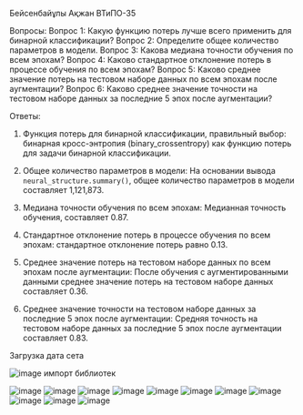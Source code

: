 Бейсенбайұлы Ақжан ВТиПО-35

Вопросы:
Вопрос 1: Какую функцию потерь лучше всего применить для бинарной классификации?
Вопрос 2: Определите общее количество параметров в модели.
Вопрос 3: Какова медиана точности обучения по всем эпохам?
Вопрос 4: Каково стандартное отклонение потерь в процессе обучения по всем эпохам?
Вопрос 5: Каково среднее значение потерь на тестовом наборе данных по всем эпохам после аугментации?
Вопрос 6: Каково среднее значение точности на тестовом наборе данных за последние 5 эпох после аугментации?

Ответы:
1. Функция потерь для бинарной классификации, правильный выбор: бинарная кросс-энтропия (binary_crossentropy) как функцию потерь для задачи бинарной классификации.

2. Общее количество параметров в модели: На основании вывода `neural_structure.summary()`, общее количество параметров в модели составляет 1,121,873.

3. Медиана точности обучения по всем эпохам: Медианная точность обучения, составляет 0.87.

4. Стандартное отклонение потерь в процессе обучения по всем эпохам: стандартное отклонение потерь равно 0.13.

5. Среднее значение потерь на тестовом наборе данных по всем эпохам после аугментации: После обучения с аугментированными данными среднее значение потерь на тестовом наборе данных составляет 0.36.

6. Среднее значение точности на тестовом наборе данных за последние 5 эпох после аугментации: Средняя точность на тестовом наборе данных за последние 5 эпох после аугментации составляет 0.83.


Загрузка дата сета

![image](https://github.com/MOLIBDEN79/Dino-Dragon-Jean/assets/47570307/b4bfc3d9-c45d-4e8a-94a4-94ce04a0fdbe)
импорт библиотек

![image](https://github.com/MOLIBDEN79/Dino-Dragon-Jean/assets/47570307/530f7f4f-0839-4a1e-a7d9-7f72ef3df13d)
![image](https://github.com/MOLIBDEN79/Dino-Dragon-Jean/assets/47570307/b81e8368-9fe2-4a69-af2a-f0285527b5cc)
![image](https://github.com/MOLIBDEN79/Dino-Dragon-Jean/assets/47570307/a59594db-98ee-4693-a471-f2d00f51a7cb)
![image](https://github.com/MOLIBDEN79/Dino-Dragon-Jean/assets/47570307/77f4e706-d76f-4439-ab00-77f2da344adc)
![image](https://github.com/MOLIBDEN79/Dino-Dragon-Jean/assets/47570307/c3a4fd16-eb0f-4f36-bde3-9230fc9dbae6)
![image](https://github.com/MOLIBDEN79/Dino-Dragon-Jean/assets/47570307/38907bb3-e804-4f7d-99c2-075635e50af8)
![image](https://github.com/MOLIBDEN79/Dino-Dragon-Jean/assets/47570307/fb892e12-d937-4c44-ac07-8e5ec5aa8cce)
![image](https://github.com/MOLIBDEN79/Dino-Dragon-Jean/assets/47570307/92f86267-a052-49b0-9224-0d15426d0ad5)
![image](https://github.com/MOLIBDEN79/Dino-Dragon-Jean/assets/47570307/4e019cd1-66ac-4f20-b902-149423a501cc)
![image](https://github.com/MOLIBDEN79/Dino-Dragon-Jean/assets/47570307/830a7377-fc13-47ed-acd8-7f96ad754477)
![image](https://github.com/MOLIBDEN79/Dino-Dragon-Jean/assets/47570307/3de81026-8c57-4e43-b155-1e13be74e046)
